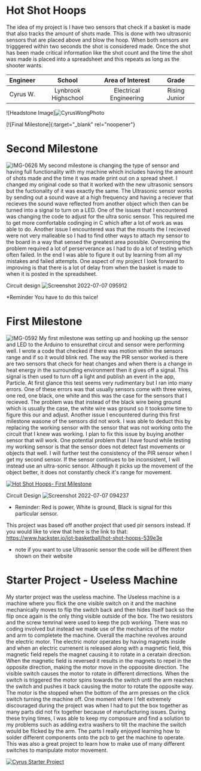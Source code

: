 ﻿# Hot Shot Hoops
The idea of my project is I have two sensors that check if a basket is made that also tracks the amount of shots made. This is done with two ultrasonic sensors that are placed above and blow the hoop. When both sensors are trigggered within two seconds the shot is considered made. Once the shot has been made critical information like the shot count and the time the shot was made is placed into a spreadsheet and this repeats as long as the shooter wants.

| **Engineer** | **School** | **Area of Interest** | **Grade** |
|:--:|:--:|:--:|:--:|
| Cyrus W. | Lynbrook Highschool | Electrical Engineering | Rising Junior|

![Headstone Image]![CyrusWongPhoto](https://user-images.githubusercontent.com/108291620/177587754-9b4d568a-f942-49f7-b79b-c4ee471c651d.jpg)


[![Final Milestone]{:target="_blank" rel="noopener"}

# Second Milestone
![IMG-0626](https://user-images.githubusercontent.com/108291620/177650222-92a12154-5168-453d-8b46-8b6ba97360f2.jpg)
My second milestone is changing the type of sensor and having full functionality with my machine which includes having the amount of shots made and the time it was made print out on a spread sheet. I changed my original code so that it worked with the new ultrasonic sensors but the fuctionality of it was exactly the same. The Ultrasonic sensor works by sending out a sound wave at a high frequency and having a reciever that recieves the sound wave reflected from another object which then can be turned into a signal to turn on a LED. One of the issues that I encountered was changing the code to adjust for the ultra sonic sensor. This required me to get more comfortable codinging in C which after a lot of work as was able to do. Another issue I encountered was that the mounts the I recieved were not very malleable so I had to find other ways to attach my sensor to the board in a way that sensed the greatest area possible. Overcoming the problem required a lot of perserverance as I had to do a lot of testing which often failed. In the end I was able to figure it out by learning from all my mistakes and failed attempts. One aspect of my project I look forward to improving is that there is a lot of delay from when the basket is made to when it is posted in the spreadsheet. 

Circuit design
![Screenshot 2022-07-07 095912](https://user-images.githubusercontent.com/108291620/177829988-84f6f67a-799b-4f88-a7a7-94013d18c8b4.jpg)


*Reminder You have to do this twice!

# First Milestone
![IMG-0592](https://user-images.githubusercontent.com/108291620/177650239-e5589f48-23bf-4372-9b3b-82660b61846b.jpg)
My first milestone was setting up and hooking up the sensor and LED to the Arduino to ensurethat circut and sensor were performing well. I wrote a code that checked if there was motion within the sensors range and if so it would blink red. The way the PIR sensor worked is there are two sensors that check for heat changes and when there is a change in heat energy in the surrounding environment then it gives off a signal. This signal is then used to turn off a light and publish an event in the app, Particle. At first glance this test seems very rudimentary but I ran into many errors. One of these errors was that usually sensors come with three wires, one red, one black, one white and this was the case for the sensors that I recieved. The problem was that instead of the black wire being ground which is usually the case, the white wire was ground so it tooksome time to figure this our and adjust. Another issue I encountered during this first milestone wasone of the sensors did not work. I was able to deduct this by replacing the working sensor with the sensor that was not working onto the circuit that I knew was working. I plan to fix this issue by buying another sensor that will work. One potential problem that I have found while testing my working sensor is that the sensor does not detect fast movements or objects that well. I will further test the consistency of the PIR sensor when I get my second sensor. If the sensor continues to be inconsistent, I will instead use an ultra-sonic sensor. Although it picks up the movement of the object better, it does not constantly check it's range for movement.

[![Hot Shot Hoops- First Milestone](https://res.cloudinary.com/marcomontalbano/image/upload/v1656718885/video_to_markdown/images/youtube--6E5vMULIlls-c05b58ac6eb4c4700831b2b3070cd403.jpg)](https://www.youtube.com/watch?v=6E5vMULIlls "Hot Shot Hoops- First Milestone")

Circuit Design
![Screenshot 2022-07-07 094237](https://user-images.githubusercontent.com/108291620/177830022-251ab743-0d32-47d1-9f66-215023c1b5df.jpg)


* Reminder: Red is power, White is ground, Black is signal for this particular sensor.

This project was based off another project that used pir sensors instead. 
If you would like to view that here is the link to that: https://www.hackster.io/iot-basketball/hot-shot-hoops-539e3e
* note if you want to use Ultrasonic sensor the code will be different then shown on their website



# Starter Project - Useless Machine
My starter project was the useless machine. The Useless machine is a machine where you flick the one visible switch on it and the machine mechanically moves to flip the switch back and then hides itself back so the flip once again is the only thing visible outside of the box. The two resistors and the screw temrinal were used to keep the pcb working. There was no coding involved but instead we made use of the mechanics of the motor and arm to completete the machine. Overall the machine revolves around the electric motor. The electric motor operates by having magnets inside and when an electric currenent is released along with a magnetic field, this magnetic field repels the magnet causing it to rotate in a ceratain direction. When the magnetic field is reversed it results in the magnets to repel in the opposite direction, making the motor move in the oppoosite direction. The visible switch causes the motor to rotate in different dirrections. When the switch is triggered the motor spins towards the switch until the arm reaches the switch and pushes it back causing the motor to rotate the opposite way. The motor is the stopped when the bottom of the arm presses on the click switch turning the machine off. One moment where I felt extremely discouraged during the project was when I had to put the box together as many parts did not fix together because of manufacturing issues. During these trying times, I was able to keep my composure and find a solution to my problems such as adding extra washers to tilt the machine the switch would be flicked by the arm. The parts I really enjoyed learning how to solder different components onto the pcb to get the machine to operate. This was also a great project to learn how to make use of many different switches to manipulate motor movement.

[![Cyrus Starter Project](https://res.cloudinary.com/marcomontalbano/image/upload/v1656718172/video_to_markdown/images/youtube--nuEwtelOBq0-c05b58ac6eb4c4700831b2b3070cd403.jpg)](https://www.youtube.com/watch?v=nuEwtelOBq0 "Cyrus Starter Project")
